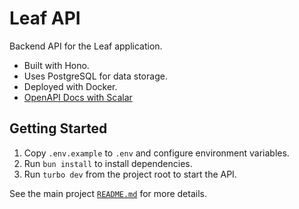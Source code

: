 # Leaf API

Backend API for the Leaf application.

* Built with Hono.
* Uses PostgreSQL for data storage.
* Deployed with Docker.
* [OpenAPI Docs with Scalar](https://api.leaf.gozman.xyz/api/reference)

## Getting Started

1. Copy `.env.example` to `.env` and configure environment variables.
2. Run `bun install` to install dependencies.
3. Run `turbo dev` from the project root to start the API.

See the main project [`README.md`](https://github.com/gozmanthefirst/leaf) for more details.
